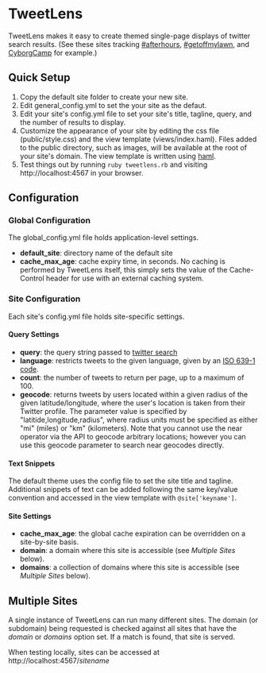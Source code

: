 # TweetLens #

TweetLens makes it easy to create themed single-page displays of twitter search results. (See these sites tracking [#afterhours](http://afterhours.reidab.com/), [#getoffmylawn](http://getoffmylawn.reidab.com/), and [CyborgCamp](http://cyborgcamp.reidab.com/) for example.)

## Quick Setup ##

1. Copy the default site folder to create your new site.
2. Edit general_config.yml to set the your site as the defaut.
3. Edit your site's config.yml file to set your site's title, tagline, query, and the number of results to display.
4. Customize the appearance of your site by editing the css file (public/style.css) and the view template (views/index.haml). Files added to the public directory, such as images, will be available at the root of your site's domain. The view template is written using [haml](http://haml.hamptoncatlin.com/).
5. Test things out by running `ruby tweetlens.rb` and visiting http://localhost:4567 in your browser.

## Configuration ##

### Global Configuration ###
The global\_config.yml file holds application-level settings.

* __default_site__: directory name of the default site
* __cache\_max\_age__: cache expiry time, in seconds. No caching is performed by TweetLens itself, this simply sets the value of the Cache-Control header for use with an external caching system.

### Site Configuration ###
Each site's config.yml file holds site-specific settings. 

#### Query Settings ####

* __query__: the query string passed to [twitter search](http://search.twitter.com/)
* __language__: restricts tweets to the given language, given by an [ISO 639-1 code](http://en.wikipedia.org/wiki/ISO_639-1).
* __count__: the number of tweets to return per page, up to a maximum of 100.
* __geocode__: returns tweets by users located within a given radius of the given latitude/longitude, where the user's location is taken from their Twitter profile. The parameter value is specified by "latitide,longitude,radius", where radius units must be specified as either "mi" (miles) or "km" (kilometers). Note that you cannot use the near operator via the API to geocode arbitrary locations; however you can use this geocode parameter to search near geocodes directly.


#### Text Snippets ####
The default theme uses the config file to set the site title and tagline. Additional snippets of text can be added following the same key/value convention and accessed in the view template with `@site['keyname']`.

#### Site Settings ####

* __cache\_max\_age__: the global cache expiration can be overridden on a site-by-site basis.
* __domain__: a domain where this site is accessible (see _Multiple Sites_ below).
* __domains__: a collection of domains where this site is accessible (see _Multiple Sites_ below).

## Multiple Sites ##

A single instance of TweetLens can run many different sites. The domain (or subdomain) being requested is checked against all sites that have the _domain_ or _domains_ option set. If a match is found, that site is served.

When testing locally, sites can be accessed at http://localhost:4567/_sitename_